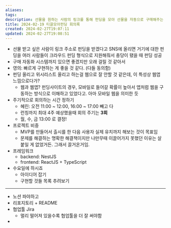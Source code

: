 ```yaml
---
aliases: 
tags: 
description: 선물을 원하는 사람의 링크를 통해 펀딩을 모아 선물을 자동으로 구매해주는 웹앱 플랫폼을 4주 안에 MVP 출시를 목표로 개발하며, 핵심 기능으로는 펀딩 생성/관리, 위시리스트 관리, 자동 구매 시스템(향후 구현) 등을 포함하며, NestJS(백엔드)와 ReactJS + TypeScript(프론트엔드) 프레임워크를 사용하며, 매주 월, 수, 금 오후 1시에 회의를 하며, 노션, 리포지토리, Jira 등을 활용하여 협업한다.
title: 2024-02-19 티끌모아펀딩 회의록
created: 2024-02-27T19:07:11
updated: 2024-02-27T19:08:51
---
```


- 선물 받고 싶은 사람이 링크 주소로 펀딩을 받겠다고 SNS에 올리면 거기에 대한 펀딩을 여러 사람들이 크라우드 펀딩 형식으로 지원해줘서 충당이 됐을 때 펀딩 성공
- 구매 자동화 시스템까지 있으면 좋겠지만 오래 걸릴 것 같아서
- 영의: 빠르게 구현하는 게 좋을 것 같다. (다들 동의함)
- 펀딩 올리고 위시리스트 올리고 하는걸 웹으로 잘 안할 것 같은데, 이 특성상 웹앱 느낌으로다가? 
	- 웹과 웹앱? 펀딩사이트의 경우, 모바일로 들어갈 확률이 높아서 앱처럼 웹을 구동하는 방식으로 이해하고 있었다고. 아마 모바일 웹을 의미한 듯
- 주기적으로 회의하는 시간 정하기
	- 혜린: 오전 11:00 ~ 12:00, 16:00 ~ 17:00 빼고 다
	- 런칭까지 최대 4주 예상했을때 회의 주기는 **3회**
	- 월, 수, 금 13:00 로 결정!
- 프로젝트 비중
	- MVP를 만들어서 출시를 한 다음 사용자 실제 유치까지 해보는 것이 목표임
	- 문제를 해결하는 명확한 해결책이지만 나만무때 이끌어가지 못했던 이유는 살 붙일 게 없었거든. 그래서 끌거온거임.
- 프레임워크
	- backend: NestJS
	- frontend: ReactJS + TypeScript
- 수요일에 하시죠
	- 아이디어 잡기
	- 구현할 것들 목록 추려보기

---
- 노션 파야하고
- 리포지토리 + README
- 협업툴 Jira 
	- 멀리 떨어져 있을수록 협업툴을 더 잘 써야함
- 
